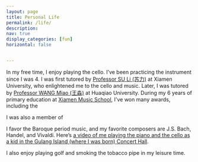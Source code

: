 ```yaml
---
layout: page
title: Personal Life
permalink: /life/
description: 
nav: true
display_categories: [fun]
horizontal: false


---
```


In my free time, I enjoy playing the cello. I’ve been practicing the instrument since I was 4. I was first tutored by <a href="https://baike.baidu.com/item/%E8%8B%8F%E5%8A%9B/20348800">Professor SU Li (苏力)</a> at Xiamen University, who enlightened me to the cello and music. Later, I was tutored by <a href="https://mdc.hqu.edu.cn/info/1037/2570.htm">Professor WANG Miao (王淼)</a> at Huaqiao University. During my 6 years of primary education at <a href="https://zh.m.wikipedia.org/zh-hans/%E5%8E%A6%E9%97%A8%E5%B8%82%E9%9F%B3%E4%B9%90%E5%AD%A6%E6%A0%A1">Xiamen Music School</a>, I've won many awards, including the 

I was also a member of

I favor the Baroque period music, and my favorite composers are J.S. Bach, Handel, and Vivaldi. Here’s <a href="https://user-images.githubusercontent.com/90797701/179892169-d7ff8544-0a58-41d9-991a-1d07c5d4fe10.mp4">a video of me playing the piano and the cello as a kid in the Gulang Island (where I was born) Concert Hall</a>.

I also enjoy playing golf and smoking the tobacco pipe in my leisure time.
